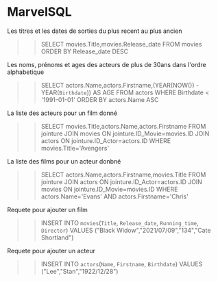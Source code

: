 # MarvelSQL
Les titres et les dates de sorties du plus recent au plus ancien
>> SELECT movies.Title,movies.Release_date 
   FROM movies 
   ORDER BY Release_date DESC

Les noms, prénoms et ages des acteurs de plus de 30ans dans l'ordre alphabetique
>> SELECT actors.Name,actors.Firstname,(YEAR(NOW()) - YEAR(`Birthdate`)) AS AGE
   FROM actors
   WHERE Birthdate < '1991-01-01'
   ORDER BY actors.Name ASC

La liste des acteurs pour un film donné
>>SELECT movies.Title,actors.Name,actors.Firstname
  FROM jointure
  JOIN movies ON jointure.ID_Movie=movies.ID
  JOIN actors ON jointure.ID_Actor=actors.ID
  WHERE movies.Title='Avengers'

La liste des films pour un acteur donbné
>> SELECT actors.Name,actors.Firstname,movies.Title 
   FROM jointure 
   JOIN actors ON jointure.ID_Actor=actors.ID 
   JOIN movies ON jointure.ID_Movie=movies.ID 
   WHERE actors.Name='Evans' AND actors.Firstname='Chris'

Requete pour ajouter un film
>>INSERT INTO `movies`(`Title`, `Release_date`, `Running_time`, `Director`) 
  VALUES ("Black Widow","2021/07/09","134","Cate Shortland")

Requete pour ajouter un acteur
>>INSERT INTO `actors`(`Name`, `Firstname`, `Birthdate`) 
  VALUES ("Lee","Stan","1922/12/28")
